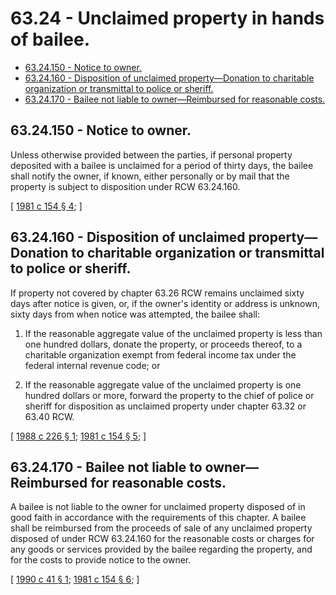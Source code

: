 # 63.24 - Unclaimed property in hands of bailee.
* [63.24.150 - Notice to owner.](#6324150---notice-to-owner)
* [63.24.160 - Disposition of unclaimed property—Donation to charitable organization or transmittal to police or sheriff.](#6324160---disposition-of-unclaimed-propertydonation-to-charitable-organization-or-transmittal-to-police-or-sheriff)
* [63.24.170 - Bailee not liable to owner—Reimbursed for reasonable costs.](#6324170---bailee-not-liable-to-ownerreimbursed-for-reasonable-costs)
## 63.24.150 - Notice to owner.
Unless otherwise provided between the parties, if personal property deposited with a bailee is unclaimed for a period of thirty days, the bailee shall notify the owner, if known, either personally or by mail that the property is subject to disposition under RCW 63.24.160.

\[ [1981 c 154 § 4](https://leg.wa.gov/CodeReviser/documents/sessionlaw/1981c154.pdf?cite=1981%20c%20154%20§%204); \]

## 63.24.160 - Disposition of unclaimed property—Donation to charitable organization or transmittal to police or sheriff.
If property not covered by chapter 63.26 RCW remains unclaimed sixty days after notice is given, or, if the owner's identity or address is unknown, sixty days from when notice was attempted, the bailee shall:

1. If the reasonable aggregate value of the unclaimed property is less than one hundred dollars, donate the property, or proceeds thereof, to a charitable organization exempt from federal income tax under the federal internal revenue code; or

2. If the reasonable aggregate value of the unclaimed property is one hundred dollars or more, forward the property to the chief of police or sheriff for disposition as unclaimed property under chapter 63.32 or 63.40 RCW.

\[ [1988 c 226 § 1](https://leg.wa.gov/CodeReviser/documents/sessionlaw/1988c226.pdf?cite=1988%20c%20226%20§%201); [1981 c 154 § 5](https://leg.wa.gov/CodeReviser/documents/sessionlaw/1981c154.pdf?cite=1981%20c%20154%20§%205); \]

## 63.24.170 - Bailee not liable to owner—Reimbursed for reasonable costs.
A bailee is not liable to the owner for unclaimed property disposed of in good faith in accordance with the requirements of this chapter. A bailee shall be reimbursed from the proceeds of sale of any unclaimed property disposed of under RCW 63.24.160 for the reasonable costs or charges for any goods or services provided by the bailee regarding the property, and for the costs to provide notice to the owner.

\[ [1990 c 41 § 1](https://leg.wa.gov/CodeReviser/documents/sessionlaw/1990c41.pdf?cite=1990%20c%2041%20§%201); [1981 c 154 § 6](https://leg.wa.gov/CodeReviser/documents/sessionlaw/1981c154.pdf?cite=1981%20c%20154%20§%206); \]

